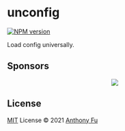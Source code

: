 # unconfig

[![NPM version](https://img.shields.io/npm/v/unconfig?color=a1b858&label=)](https://www.npmjs.com/package/unconfig)

Load config universally.

## Sponsors

<p align="center">
  <a href="https://cdn.jsdelivr.net/gh/antfu/static/sponsors.svg">
    <img src='https://cdn.jsdelivr.net/gh/antfu/static/sponsors.svg'/>
  </a>
</p>

## License

[MIT](./LICENSE) License © 2021 [Anthony Fu](https://github.com/antfu)
